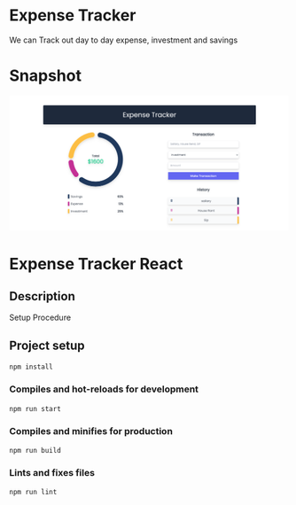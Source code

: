 # Expense Tracker
We can Track out day to day expense, investment and savings

# Snapshot

![Interface of Expense Tracker](Expense.png)

# Expense Tracker React

## Description

Setup Procedure

## Project setup

```
npm install
```

### Compiles and hot-reloads for development

```
npm run start
```

### Compiles and minifies for production

```
npm run build
```

### Lints and fixes files

```
npm run lint
```

